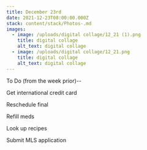 ```yaml
---
title: December 23rd
date: 2021-12-23T08:00:00.000Z
stack: content/stack/Photos-.md
images:
  - image: /uploads/digital collage/12_21 (1).png
    title: digital collage
    alt_text: digital collage
  - image: /uploads/digital collage/12_21.png
    title: digital collage
    alt_text: digital collage
---
```


To Do (from the week prior)--

Get international credit card

Reschedule final

Refill meds

Look up recipes

Submit MLS application
